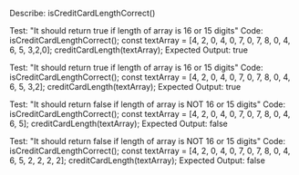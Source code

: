 Describe: isCreditCardLengthCorrect()

Test: "It should return true if length of array is 16 or 15 digits"
Code: isCreditCardLengthCorrect();
const textArray = [4, 2, 0, 4, 0, 7, 0, 7, 8, 0, 4, 6, 5, 3,2,0];
creditCardLength(textArray);
Expected Output: true

Test: "It should return true if length of array is 16 or 15 digits"
Code: isCreditCardLengthCorrect();
const textArray = [4, 2, 0, 4, 0, 7, 0, 7, 8, 0, 4, 6, 5, 3,2];
creditCardLength(textArray);
Expected Output: true

Test: "It should return false if length of array is NOT 16 or 15 digits"
Code: isCreditCardLengthCorrect();
const textArray = [4, 2, 0, 4, 0, 7, 0, 7, 8, 0, 4, 6, 5];
creditCardLength(textArray);
Expected Output: false

Test: "It should return false if length of array is NOT 16 or 15 digits"
Code: isCreditCardLengthCorrect();
const textArray = [4, 2, 0, 4, 0, 7, 0, 7, 8, 0, 4, 6, 5, 2, 2, 2, 2];
creditCardLength(textArray);
Expected Output: false